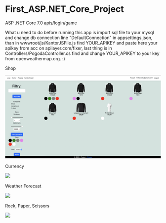 # First_ASP.NET_Core_Project
 ASP .NET Core 7.0 apis/login/game


What u need to do before running this app is import sql file to your mysql and change db connection line "DefaultConnection" in appsettings.json, than in wwwroot/js/KantorJSFile.js find YOUR_APIKEY and paste here your apikey from acc on apilayer.com/fixer, last thing is in Controllers/PogodaController.cs find and change YOUR_APIKEY to your key from openweathermap.org. :)


<p> Shop </p>
<img src="/images/shop.png"/>

<p> Currency </p>
<img src="/images/kantor.png"/>

<p> Weather Forecast </p>
<img src="/images/weather.png"/>

<p> Rock, Paper, Scissors </p>
<img src="/images/game.png"/>
